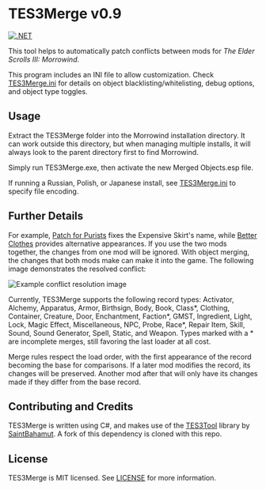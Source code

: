 # TES3Merge v0.9

[![.NET](https://github.com/NullCascade/TES3Merge/actions/workflows/TES3Merge.yml/badge.svg)](https://github.com/NullCascade/TES3Merge/actions/workflows/TES3Merge.yml)

This tool helps to automatically patch conflicts between mods for *The Elder Scrolls III: Morrowind*.

This program includes an INI file to allow customization. Check [TES3Merge.ini](TES3Merge/TES3Merge.ini) for details on object blacklisting/whitelisting, debug options, and object type toggles.

## Usage

Extract the TES3Merge folder into the Morrowind installation directory. It can work outside this directory, but when managing multiple installs, it will always look to the parent directory first to find Morrowind.

Simply run TES3Merge.exe, then activate the new Merged Objects.esp file.

If running a Russian, Polish, or Japanese install, see [TES3Merge.ini](TES3Merge/TES3Merge.ini) to specify file encoding.

## Further Details

For example, [Patch for Purists](https://www.nexusmods.com/morrowind/mods/45096/?) fixes the Expensive Skirt's name, while [Better Clothes](https://www.nexusmods.com/morrowind/mods/42262/?) provides alternative appearances. If you use the two mods together, the changes from one mod will be ignored. With object merging, the changes that both mods make can make it into the game. The following image demonstrates the resolved conflict:

![Example conflict resolution image](https://cdn.discordapp.com/attachments/381219559094616064/583192237450461187/unknown.png)

Currently, TES3Merge supports the following record types: Activator, Alchemy, Apparatus, Armor, Birthsign, Body, Book, Class\*, Clothing, Container, Creature, Door, Enchantment, Faction\*, GMST, Ingredient, Light, Lock, Magic Effect, Miscellaneous, NPC, Probe, Race\*, Repair Item, Skill, Sound, Sound Generator, Spell, Static, and Weapon. Types marked with a \* are incomplete merges, still favoring the last loader at all cost.

Merge rules respect the load order, with the first appearance of the record becoming the base for comparisons. If a later mod modifies the record, its changes will be preserved. Another mod after that will only have its changes made if they differ from the base record.

## Contributing and Credits

TES3Merge is written using C#, and makes use of the [TES3Tool](https://github.com/SaintBahamut/TES3Tool) library by [SaintBahamut](https://github.com/SaintBahamut). A fork of this dependency is cloned with this repo.

## License

TES3Merge is MIT licensed. See [LICENSE](LICENSE) for more information.
